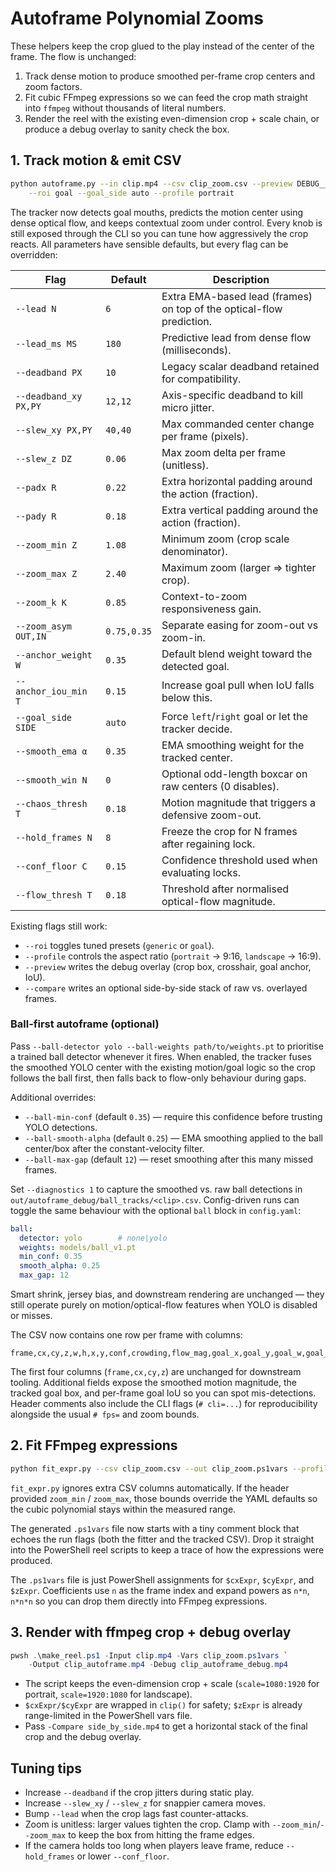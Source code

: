 # Autoframe Polynomial Zooms

These helpers keep the crop glued to the play instead of the center of the
frame. The flow is unchanged:

1. Track dense motion to produce smoothed per-frame crop centers and zoom
   factors.
2. Fit cubic FFmpeg expressions so we can feed the crop math straight into
   `ffmpeg` without thousands of literal numbers.
3. Render the reel with the existing even-dimension crop + scale chain, or
   produce a debug overlay to sanity check the box.

## 1. Track motion & emit CSV

```bash
python autoframe.py --in clip.mp4 --csv clip_zoom.csv --preview DEBUG__.mp4 \
    --roi goal --goal_side auto --profile portrait
```

The tracker now detects goal mouths, predicts the motion center using dense
optical flow, and keeps contextual zoom under control. Every knob is still
exposed through the CLI so you can tune how aggressively the crop reacts. All
parameters have sensible defaults, but every flag can be overridden:

| Flag | Default | Description |
| --- | --- | --- |
| `--lead N` | `6` | Extra EMA-based lead (frames) on top of the optical-flow prediction. |
| `--lead_ms MS` | `180` | Predictive lead from dense flow (milliseconds). |
| `--deadband PX` | `10` | Legacy scalar deadband retained for compatibility. |
| `--deadband_xy PX,PY` | `12,12` | Axis-specific deadband to kill micro jitter. |
| `--slew_xy PX,PY` | `40,40` | Max commanded center change per frame (pixels). |
| `--slew_z DZ` | `0.06` | Max zoom delta per frame (unitless). |
| `--padx R` | `0.22` | Extra horizontal padding around the action (fraction). |
| `--pady R` | `0.18` | Extra vertical padding around the action (fraction). |
| `--zoom_min Z` | `1.08` | Minimum zoom (crop scale denominator). |
| `--zoom_max Z` | `2.40` | Maximum zoom (larger ⇒ tighter crop). |
| `--zoom_k K` | `0.85` | Context-to-zoom responsiveness gain. |
| `--zoom_asym OUT,IN` | `0.75,0.35` | Separate easing for zoom-out vs zoom-in. |
| `--anchor_weight W` | `0.35` | Default blend weight toward the detected goal. |
| `--anchor_iou_min T` | `0.15` | Increase goal pull when IoU falls below this. |
| `--goal_side SIDE` | `auto` | Force `left`/`right` goal or let the tracker decide. |
| `--smooth_ema α` | `0.35` | EMA smoothing weight for the tracked center. |
| `--smooth_win N` | `0` | Optional odd-length boxcar on raw centers (0 disables). |
| `--chaos_thresh T` | `0.18` | Motion magnitude that triggers a defensive zoom-out. |
| `--hold_frames N` | `8` | Freeze the crop for N frames after regaining lock. |
| `--conf_floor C` | `0.15` | Confidence threshold used when evaluating locks. |
| `--flow_thresh T` | `0.18` | Threshold after normalised optical-flow magnitude. |

Existing flags still work:

* `--roi` toggles tuned presets (`generic` or `goal`).
* `--profile` controls the aspect ratio (`portrait` → 9:16, `landscape` → 16:9).
* `--preview` writes the debug overlay (crop box, crosshair, goal anchor, IoU).
* `--compare` writes an optional side-by-side stack of raw vs. overlayed frames.

### Ball-first autoframe (optional)

Pass `--ball-detector yolo --ball-weights path/to/weights.pt` to prioritise a
trained ball detector whenever it fires. When enabled, the tracker fuses the
smoothed YOLO center with the existing motion/goal logic so the crop follows
the ball first, then falls back to flow-only behaviour during gaps.

Additional overrides:

* `--ball-min-conf` (default `0.35`) — require this confidence before trusting
  YOLO detections.
* `--ball-smooth-alpha` (default `0.25`) — EMA smoothing applied to the ball
  center/box after the constant-velocity filter.
* `--ball-max-gap` (default `12`) — reset smoothing after this many missed
  frames.

Set `--diagnostics 1` to capture the smoothed vs. raw ball detections in
`out/autoframe_debug/ball_tracks/<clip>.csv`. Config-driven runs can toggle the
same behaviour with the optional `ball` block in `config.yaml`:

```yaml
ball:
  detector: yolo        # none|yolo
  weights: models/ball_v1.pt
  min_conf: 0.35
  smooth_alpha: 0.25
  max_gap: 12
```

Smart shrink, jersey bias, and downstream rendering are unchanged — they still
operate purely on motion/optical-flow features when YOLO is disabled or misses.

The CSV now contains one row per frame with columns:

```
frame,cx,cy,z,w,h,x,y,conf,crowding,flow_mag,goal_x,goal_y,goal_w,goal_h,anchor_iou
```

The first four columns (`frame,cx,cy,z`) are unchanged for downstream tooling.
Additional fields expose the smoothed motion magnitude, the tracked goal box,
and per-frame goal IoU so you can spot mis-detections. Header comments also
include the CLI flags (`# cli=...`) for reproducibility alongside the usual
`# fps=` and zoom bounds.

## 2. Fit FFmpeg expressions

```bash
python fit_expr.py --csv clip_zoom.csv --out clip_zoom.ps1vars --profile portrait
```

`fit_expr.py` ignores extra CSV columns automatically. If the header provided
`zoom_min` / `zoom_max`, those bounds override the YAML defaults so the cubic
polynomial stays within the measured range.

The generated `.ps1vars` file now starts with a tiny comment block that echoes
the run flags (both the fitter and the tracked CSV). Drop it straight into the
PowerShell reel scripts to keep a trace of how the expressions were produced.

The `.ps1vars` file is just PowerShell assignments for `$cxExpr`, `$cyExpr`, and
`$zExpr`. Coefficients use `n` as the frame index and expand powers as
`n*n`, `n*n*n` so you can drop them directly into FFmpeg expressions.

## 3. Render with ffmpeg crop + debug overlay

```powershell
pwsh .\make_reel.ps1 -Input clip.mp4 -Vars clip_zoom.ps1vars `
    -Output clip_autoframe.mp4 -Debug clip_autoframe_debug.mp4
```

* The script keeps the even-dimension crop + scale (`scale=1080:1920` for
  portrait, `scale=1920:1080` for landscape).
* `$cxExpr/$cyExpr` are wrapped in `clip()` for safety; `$zExpr` is already
  range-limited in the PowerShell vars file.
* Pass `-Compare side_by_side.mp4` to get a horizontal stack of the final crop
  and the debug overlay.

## Tuning tips

* Increase `--deadband` if the crop jitters during static play.
* Increase `--slew_xy` / `--slew_z` for snappier camera moves.
* Bump `--lead` when the crop lags fast counter-attacks.
* Zoom is unitless: larger values tighten the crop. Clamp with
  `--zoom_min`/`--zoom_max` to keep the box from hitting the frame edges.
* If the camera holds too long when players leave frame, reduce
  `--hold_frames` or lower `--conf_floor`.
